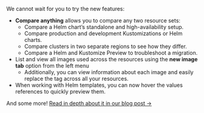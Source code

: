 We cannot wait for you to try the new features:
- **Compare anything** allows you to compare any two resource sets:
  - Compare a Helm chart’s standalone and high-availability setup.
  - Compare production and development Kustomizations or Helm charts.
  - Compare clusters in two separate regions to see how they differ.
  - Compare a Helm and Kustomize Preview to troubleshoot a migration.
- List and view all images used across the resources using the **new image tab** option from the left menu
  - Additionally, you can view information about each image and easily replace the tag across all your resources.
- When working with Helm templates, you can now hover the values references to quickly preview them.

And some more! [Read in depth about it in our blog post →](https://kubeshop.io/blog/monokle-1-8-0-release)
